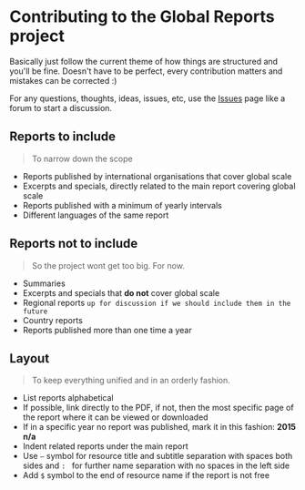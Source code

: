 # Contributing to the Global Reports project

Basically just follow the current theme of how things are structured and you'll be fine. Doesn't have to be perfect, every contribution matters and mistakes can be corrected :)

For any questions, thoughts, ideas, issues, etc, use the [Issues](https://github.com/andressoop/global-reports/issues) page like a forum to start a discussion.

## Reports to include
> To narrow down the scope
- Reports published by international organisations that cover global scale
- Excerpts and specials, directly related to the main report covering global scale
- Reports published with a minimum of yearly intervals
- Different languages of the same report

## Reports not to include
> So the project wont get too big. For now.
- Summaries
- Excerpts and specials that **do not** cover global scale
- Regional reports `up for discussion if we should include them in the future`
- Country reports
- Reports published more than one time a year

## Layout
> To keep everything unified and in an orderly fashion.
- List reports alphabetical
- If possible, link directly to the PDF, if not, then the most specific page of the report where it can be viewed or downloaded
- If in a specific year no report was published, mark it in this fashion: **2015 n/a**
- Indent related reports under the main report 
- Use ` – ` symbol for resource title and subtitle separation with spaces both sides and `: ` for further name separation with no spaces in the left side
- Add ` $ ` symbol to the end of resource name if the report is not free
